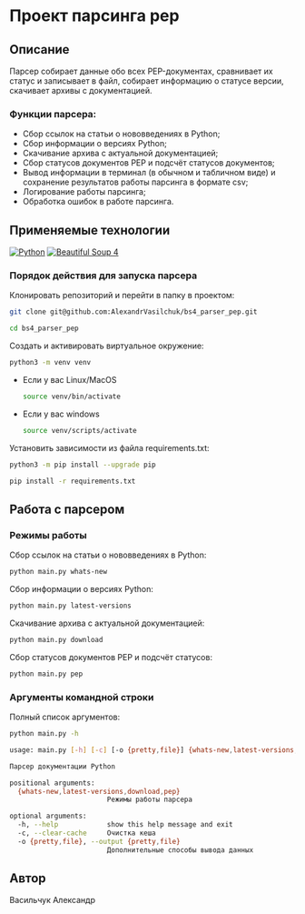 # Проект парсинга pep

## Описание
Парсер собирает данные обо всех PEP-документах, сравнивает их статус 
и записывает в файл, собирает информацию о статусe версии,
скачивает архивы с документацией.

### Функции парсера:

* Сбор ссылок на статьи о нововведениях в Python;
* Сбор информации о версиях Python;
* Скачивание архива с актуальной документацией;
* Сбор статусов документов PEP и подсчёт статусов документов;
* Вывод информации в терминал (в обычном и табличном виде) и 
сохранение результатов работы парсинга в формате csv;
* Логирование работы парсинга;
* Обработка ошибок в работе парсинга.

## Применяемые технологии

[![Python](https://img.shields.io/badge/Python-3.9-blue?style=flat-square&logo=Python&logoColor=3776AB&labelColor=d0d0d0)](https://www.python.org/)
[![Beautiful Soup 4](https://img.shields.io/badge/BeautifulSoup-4.9.3-blue?style=flat-square&labelColor=d0d0d0)](https://beautiful-soup-4.readthedocs.io)

### Порядок действия для запуска парсера

Клонировать репозиторий и перейти в папку в проектом:

```bash
git clone git@github.com:AlexandrVasilchuk/bs4_parser_pep.git
```

```bash
cd bs4_parser_pep
```

Создать и активировать виртуальное окружение:

```bash
python3 -m venv venv
```

* Если у вас Linux/MacOS

    ```bash
    source venv/bin/activate
    ```

* Если у вас windows

    ```bash
    source venv/scripts/activate
    ```

Установить зависимости из файла requirements.txt:

```bash
python3 -m pip install --upgrade pip
```

```bash
pip install -r requirements.txt
```

## Работа с парсером

### Режимы работы
Сбор ссылок на статьи о нововведениях в Python:
```bash
python main.py whats-new
```
Сбор информации о версиях Python:
```bash
python main.py latest-versions
```
Скачивание архива с актуальной документацией:
```bash
python main.py download
```
Сбор статусов документов PEP и подсчёт статусов:
```bash
python main.py pep
```

### Аргументы командной строки
Полный список аргументов:
```bash
python main.py -h
```
```bash
usage: main.py [-h] [-c] [-o {pretty,file}] {whats-new,latest-versions,download,pep}

Парсер документации Python

positional arguments:
  {whats-new,latest-versions,download,pep}
                        Режимы работы парсера

optional arguments:
  -h, --help            show this help message and exit
  -c, --clear-cache     Очистка кеша
  -o {pretty,file}, --output {pretty,file}
                        Дополнительные способы вывода данных
```

## Автор
Васильчук Александр